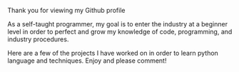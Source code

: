 Thank you for viewing my Github profile 

As a self-taught programmer, my goal is to enter the industry at a beginner level 
in order to perfect and grow my knowledge of code, programming, and industry procedures.

Here are a few of the projects I have worked on in order to learn python language and techniques.
Enjoy and please comment!
